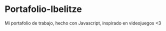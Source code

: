 # Portafolio-Ibelitze
Mi portafolio de trabajo, hecho con Javascript, inspirado en videojuegos &lt;3

